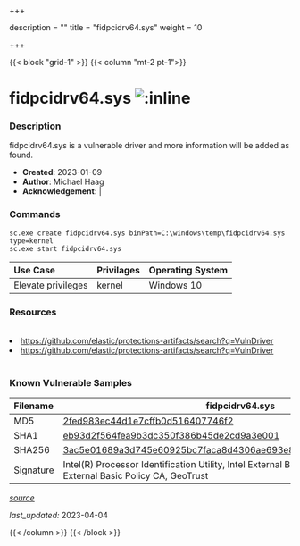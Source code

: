+++

description = ""
title = "fidpcidrv64.sys"
weight = 10

+++


{{< block "grid-1" >}}
{{< column "mt-2 pt-1">}}


# fidpcidrv64.sys ![:inline](/images/twitter_verified.png) 


### Description

fidpcidrv64.sys is a vulnerable driver and more information will be added as found.

- **Created**: 2023-01-09
- **Author**: Michael Haag
- **Acknowledgement**:  | [](https://twitter.com/)

### Commands

```
sc.exe create fidpcidrv64.sys binPath=C:\windows\temp\fidpcidrv64.sys type=kernel
sc.exe start fidpcidrv64.sys
```

| Use Case | Privilages | Operating System | 
|:---- | ---- | ---- |
| Elevate privileges | kernel | Windows 10 |

### Resources
<br>
<li><a href=" https://github.com/elastic/protections-artifacts/search?q=VulnDriver"> https://github.com/elastic/protections-artifacts/search?q=VulnDriver</a></li>
<li><a href="https://github.com/elastic/protections-artifacts/search?q=VulnDriver">https://github.com/elastic/protections-artifacts/search?q=VulnDriver</a></li>
<br>

### Known Vulnerable Samples

| Filename | fidpcidrv64.sys |
|:---- | ---- | 
| MD5 | <a href="https://www.virustotal.com/gui/file/2fed983ec44d1e7cffb0d516407746f2">2fed983ec44d1e7cffb0d516407746f2</a> |
| SHA1 | <a href="https://www.virustotal.com/gui/file/eb93d2f564fea9b3dc350f386b45de2cd9a3e001">eb93d2f564fea9b3dc350f386b45de2cd9a3e001</a> |
| SHA256 | <a href="https://www.virustotal.com/gui/file/3ac5e01689a3d745e60925bc7faca8d4306ae693e803b5e19c94906dc30add46">3ac5e01689a3d745e60925bc7faca8d4306ae693e803b5e19c94906dc30add46</a> |
| Signature | Intel(R) Processor Identification Utility, Intel External Basic Issuing CA 3A, Intel External Basic Policy CA, GeoTrust   |


[*source*](https://github.com/magicsword-io/LOLDrivers/tree/main/yaml/fidpcidrv64.sys.yml)

*last_updated:* 2023-04-04








{{< /column >}}
{{< /block >}}
